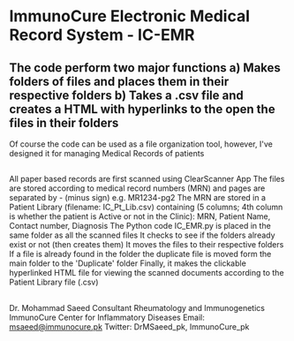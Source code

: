 # ImmunoCure Electronic Medical Record System - IC-EMR

## The code perform two major functions a) Makes folders of files and places them in their respective folders b) Takes a .csv file and creates a HTML with hyperlinks to the open the files in their folders

Of course the code can be used as a file organization tool, however, I've designed it for managing Medical Records of patients
##
All paper based records are first scanned using ClearScanner App
The files are stored according to medical record numbers (MRN) and pages are separated by - (minus sign) e.g. MR1234-pg2
The MRN are stored in a Patient Library (filename: IC_Pt_Lib.csv) containing (5 columns; 4th column is whether the patient is Active or not in the Clinic):
MRN, Patient Name, Contact number, Diagnosis
The Python code IC_EMR.py is placed in the same folder as all the scanned files
It checks to see if the folders already exist or not (then creates them)
It moves the files to their respective folders
If a file is already found in the folder the duplicate file is moved form the main folder to the 'Duplicate' folder
Finally, it makes the clickable hyperlinked HTML file for viewing the scanned documents according to the Patient Library file (.csv)
##
Dr. Mohammad Saeed
Consultant Rheumatology and Immunogenetics
ImmunoCure Center for Inflammatory Diseases
Email: msaeed@immunocure.pk
Twitter: DrMSaeed_pk, ImmunoCure_pk
